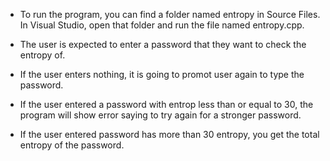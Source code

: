 - To run the program, you can find a folder named entropy in Source Files. In Visual Studio, open that folder and run the file named entropy.cpp.

- The user is expected to enter a password that they want to check the entropy of. 
- If the user enters nothing, it is going to promot user again to type the password.
- If the user entered a password with entrop less than or equal to 30, the program will show error saying to try again for a stronger password. 
- If the user entered password has more than 30 entropy, you get the total entropy of the password. 